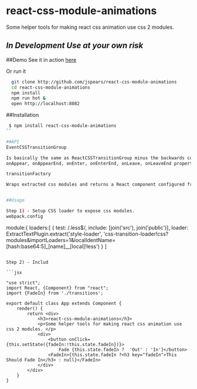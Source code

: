 react-css-module-animations
===
Some helper tools for making react css animation use css 2 modules.  

## *In Development Use at your own risk*

##Demo
See it in action [here](http://jspears.github.io/react-css-module-animations/)

Or run it 

```sh
  git clone http://github.com/jspears/react-css-module-animations
  cd react-css-module-animations
  npm install
  npm run hot &
  open http://localhost:8082
```

##Installation
```sh
 $ npm install react-css-module-animations
``

##API
EventCSSTransitionGroup 

Is basically the same as ReactCSSTransitionGroup minus the backwards compatibilty and plus the addition of optional
onAppear, onAppearEnd, onEnter, onEnterEnd, onLeave, onLeaveEnd properties.

transitionFactory

Wraps extracted css modules and returns a React component configured from the extracted data.


##Usage

Step 1) - Setup CSS loader to expose css modules. 
webpack.config
```
  module:{
  loaders:[
   {
                test: /\.less$/,
                include: [join('src'), join('public')],
                loader: ExtractTextPlugin.extract('style-loader', 'css-transition-loader!css?modules&importLoaders=1&localIdentName=[hash:base64:5]_[name]__[local]!less')
   }
   ]

```

Step 2) - Includ

```jsx

"use strict";
import React, {Component} from "react";
import {FadeIn} from './transitions';

export default class App extends Component {
    render() {
        return <div>
            <h3>react-css-module-animations</h3>
            <p>Some helper tools for making react css animation use css 2 modules. </p>
            <div>
                <button onClick={this.setState({fadeIn:!this.state.fadeIn})}>
                    Fade {this.state.fadeIn ?  'Out' : 'In'}</button>
                <FadeIn>{this.state.fadeIn ?<h3 key="fadeIn">This Should Fade In</h3> : null}</FadeIn>
            </div>
        </div>
    }
}
  
```